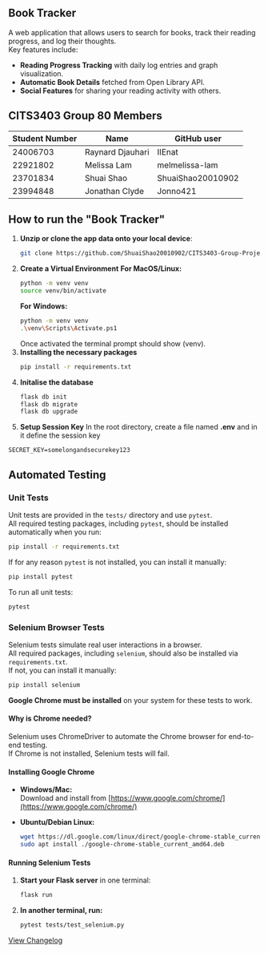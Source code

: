 
## Book Tracker 
A web application that allows users to search for books, track their reading progress, and log their thoughts.  
Key features include:
- **Reading Progress Tracking** with daily log entries and graph visualization.
- **Automatic Book Details** fetched from Open Library API.
- **Social Features** for sharing your reading activity with others.


## CITS3403 Group 80 Members

| Student Number | Name             | GitHub user       |
| -------------- | ---------------- | ----------------- |
| 24006703       | Raynard Djauhari | IIEnat            |
| 22921802       | Melissa Lam      | melmelissa-lam    |
| 23701834       | Shuai Shao       | ShuaiShao20010902 |
| 23994848       | Jonathan Clyde   | Jonno421          |


## How to run the "Book Tracker"


1. **Unzip or clone the app data onto your local device**:  
   ```bash
   git clone https://github.com/ShuaiShao20010902/CITS3403-Group-Project.git
2. **Create a Virtual Environment**
   **For MacOS/Linux:**
   ```bash
   python -m venv venv
   source venv/bin/activate
   ```
   **For Windows:**
   ```bash
   python -m venv venv
   .\venv\Scripts\Activate.ps1
   ```
   Once activated the terminal prompt should show (venv).
2. **Installing the necessary packages**
   ```bash
   pip install -r requirements.txt
   ```
3. **Initalise the database**
   ```bash
   flask db init
   flask db migrate
   flask db upgrade
   ```
4. **Setup Session Key**
In the root directory, create a file named **.env** and in it define the session key
```
SECRET_KEY=somelongandsecurekey123
```


## Automated Testing

### Unit Tests

Unit tests are provided in the `tests/` directory and use `pytest`.  
All required testing packages, including `pytest`, should be installed automatically when you run:

```sh
pip install -r requirements.txt
```

If for any reason `pytest` is not installed, you can install it manually:

```sh
pip install pytest
```

To run all unit tests:

```sh
pytest
```

### Selenium Browser Tests

Selenium tests simulate real user interactions in a browser.  
All required packages, including `selenium`, should also be installed via `requirements.txt`.  
If not, you can install it manually:

```sh
pip install selenium
```

**Google Chrome must be installed** on your system for these tests to work.

#### Why is Chrome needed?

Selenium uses ChromeDriver to automate the Chrome browser for end-to-end testing.  
If Chrome is not installed, Selenium tests will fail.

#### Installing Google Chrome

- **Windows/Mac:**  
  Download and install from [https://www.google.com/chrome/](https://www.google.com/chrome/)

- **Ubuntu/Debian Linux:**
  ```sh
  wget https://dl.google.com/linux/direct/google-chrome-stable_current_amd64.deb
  sudo apt install ./google-chrome-stable_current_amd64.deb
  ```

#### Running Selenium Tests

1. **Start your Flask server** in one terminal:
    ```sh
    flask run
    ```
2. **In another terminal, run:**
    ```sh
    pytest tests/test_selenium.py
    ```


[View Changelog](./CHANGELOGS.md)